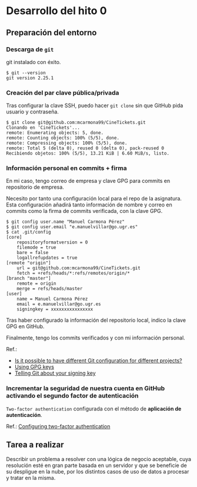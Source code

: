 # Desarrollo del hito 0

## Preparación del entorno

### Descarga de `git`

git instalado con éxito.

```
$ git --version
git version 2.25.1
```

### Creación del par clave pública/privada

Tras configurar la clave SSH, puedo hacer `git clone` sin que GitHub pida usuario y contraseña.

```
$ git clone git@github.com:mcarmona99/CineTickets.git
Clonando en 'CineTickets'...
remote: Enumerating objects: 5, done.
remote: Counting objects: 100% (5/5), done.
remote: Compressing objects: 100% (5/5), done.
remote: Total 5 (delta 0), reused 0 (delta 0), pack-reused 0
Recibiendo objetos: 100% (5/5), 13.21 KiB | 6.60 MiB/s, listo.
```


### Información personal en commits + firma

En mi caso, tengo correo de empresa y clave GPG para commits en repositorio de empresa.

Necesito por tanto una configuración local para el repo de la asignatura. Esta configuración añadirá tanto información de nombre y correo en commits como la firma de commits verificada, con la clave GPG.

```
$ git config user.name "Manuel Carmona Pérez"
$ git config user.email "e.manuelvillar@go.ugr.es"
$ cat .git/config 
[core]
	repositoryformatversion = 0
	filemode = true
	bare = false
	logallrefupdates = true
[remote "origin"]
	url = git@github.com:mcarmona99/CineTickets.git
	fetch = +refs/heads/*:refs/remotes/origin/*
[branch "master"]
	remote = origin
	merge = refs/heads/master
[user]
	name = Manuel Carmona Pérez
	email = e.manuelvillar@go.ugr.es
	signingkey = xxxxxxxxxxxxxxxx
```

Tras haber configurado la información del repositorio local, indico la clave GPG en GitHub. 

Finalmente, tengo los commits verificados y con mi información personal.


Ref.: 
- [Is it possible to have different Git configuration for different projects?](https://stackoverflow.com/questions/8801729/is-it-possible-to-have-different-git-configuration-for-different-projects)
- [Using GPG keys](https://confluence.atlassian.com/bitbucketserver/using-gpg-keys-913477014.html)
- [Telling Git about your signing key](https://docs.github.com/en/authentication/managing-commit-signature-verification/telling-git-about-your-signing-key)

### Incrementar la seguridad de nuestra cuenta en GitHub activando el segundo factor de autenticación

`Two-factor authentication` configurada con el método de **aplicación de autenticación**.

Ref.: [Configuring two-factor authentication](https://docs.github.com/en/authentication/securing-your-account-with-two-factor-authentication-2fa/configuring-two-factor-authentication)

## Tarea a realizar

Describir un problema a resolver con una lógica de negocio aceptable, cuya resolución esté en gran parte basada en un servidor y que se beneficie de su despligue en la nube, por los distintos casos de uso de datos a procesar y tratar en la misma.

